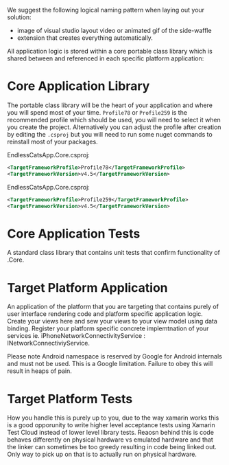 We suggest the following logical naming pattern when laying out your solution:


* image of visual studio layout video or animated gif of the side-waffle
* extension that creates everything automatically.

All application logic is stored within a core portable class library which is
shared between and referenced in each specific platform application:

# Core Application Library

The portable class library will be the heart of your application and where you
will spend most of your time. `Profile78` or `Profile259` is the recommended
profile which should be used, you will need to select it when you create the
project. Alternatively you can adjust the profile after creation by editing
the `.csproj` but you will need to run some nuget commands to reinstall most
of your packages.

EndlessCatsApp.Core.csproj:

```xml
<TargetFrameworkProfile>Profile78</TargetFrameworkProfile>
<TargetFrameworkVersion>v4.5</TargetFrameworkVersion>
```

EndlessCatsApp.Core.csproj:

```xml
<TargetFrameworkProfile>Profile259</TargetFrameworkProfile>
<TargetFrameworkVersion>v4.5</TargetFrameworkVersion>
```
# Core Application Tests

A standard class library that contains unit tests that confirm functionality
of .Core.

# Target Platform Application

An application of the platform that you are targeting that contains purely of
user interface rendering code and platform specific application logic. Create
your views here and sew your views to your view model using data binding.
Register your platform specific concrete implemtnation of your services ie.
iPhoneNetworkConnectivityService : INetworkConnectiviyService.

Please note Android namespace is reserved by Google for Android internals and
must not be used. This is a Google limitation. Failure to obey this will
result in heaps of pain.


# Target Platform Tests

How you handle this is purely up to you, due to the way xamarin works this is
a good opporunity to write higher level acceptance tests using Xamarin Test
Cloud instead of lower level library tests. Reaosn behind this is code behaves
differently on physical hardware vs emulated hardware and that the linker can
sometimes be too greedy resulting in code being linked out. Only way to pick
up on that is to actually run on physical hardware.
